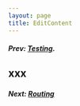 ```yaml
---
layout: page
title: EditContent
---
```


##### Prev:  [Testing](Testing.html).


## xxx



##### Next:  [Routing](Routing.html)

